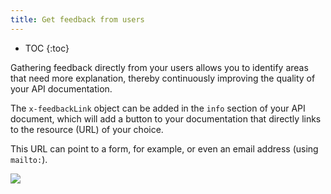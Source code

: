 ```yaml
---
title: Get feedback from users
---
```


- TOC
{:toc}

Gathering feedback directly from your users allows you to identify areas that need more explanation, thereby continuously improving the quality of your API documentation.

The `x-feedbackLink` object can be added in the `info` section of your API document, which will add a button to your documentation that directly links to the resource (URL) of your choice.

This URL can point to a form, for example, or even an email address (using `mailto:`).

![](/images/help/feedback-button.png)